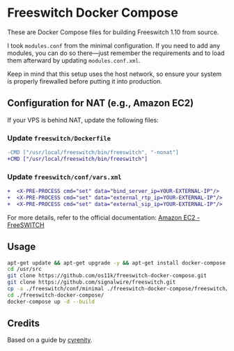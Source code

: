 # Freeswitch Docker Compose

These are Docker Compose files for building Freeswitch 1.10 from source.

I took `modules.conf` from the minimal configuration. If you need to add any modules, you can do so there—just remember the requirements and to load them afterward by updating `modules.conf.xml`.

Keep in mind that this setup uses the host network, so ensure your system is properly firewalled before putting it into production.

## Configuration for NAT (e.g., Amazon EC2)

If your VPS is behind NAT, update the following files:

### Update `freeswitch/Dockerfile`
```diff
-CMD ["/usr/local/freeswitch/bin/freeswitch", "-nonat"]
+CMD ["/usr/local/freeswitch/bin/freeswitch"]
```

### Update `freeswitch/conf/vars.xml`
```diff
+  <X-PRE-PROCESS cmd="set" data="bind_server_ip=YOUR-EXTERNAL-IP"/>
+  <X-PRE-PROCESS cmd="set" data="external_rtp_ip=YOUR-EXTERNAL-IP"/>
+  <X-PRE-PROCESS cmd="set" data="external_sip_ip=YOUR-EXTERNAL-IP"/>
```

For more details, refer to the official documentation:
[Amazon EC2 - FreeSWITCH](https://freeswitch.org/confluence/display/FREESWITCH/Amazon+EC2)

## Usage

```sh
apt-get update && apt-get upgrade -y && apt-get install docker-compose -y
cd /usr/src
git clone https://github.com/os11k/freeswitch-docker-compose.git
git clone https://github.com/signalwire/freeswitch.git
cp -a ./freeswitch/conf/minimal ./freeswitch-docker-compose/freeswitch/conf
cd ./freeswitch-docker-compose/
docker-compose up -d --build
```

## Credits

Based on a guide by [cyrenity](https://gist.github.com/cyrenity/96cc1ad7979b719b1c684f90aa0f526d).

